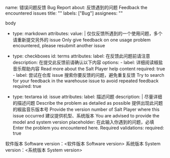 name: 错误问题反馈 Bug Report
about: 反馈遇到的问题 Feedback the encountered issues
title: ""
labels: ["Bug"]
assignees: ""

body
  - type: markdown
    attributes:
      value: |
        仅仅反馈所遇到的一个使用问题，多个请重新提交另外的 issue
        Only give feedback on one usage problem encountered, please resubmit another issue

  - type: checkboxes
    id: terms
    attributes:
      label: 在反馈此问题前请注意
      description: 在提交此反馈前请确认以下内容
      options:
        - label: 详细阅读椒盐音乐帮助内容 Read more about the Salt Player help content
          required: true
        - label: 尝试在仓库 issue 搜索你要反馈的问题，避免重复反馈 Try to search for your feedback in the warehouse issue to avoid repeated feedback
          required: true
  - type: textarea
    id: issue
    attributes:
      label: 描述问题
      description: |
        尽量详细的描述问题 Describe the problem as detailed as possible
        提供出现此问题的椒盐音乐版本号 Provide the version number of Salt Player where this issue occurred
        建议提供机型、系统版本 You are advised to provide the model and system version
      placeholder: 在此输入你遇到的问题，必填 Enter the problem you encountered here. Required
    validations:
      required: true

软件版本 Software version：<软件版本 Software version>
系统版本 System version：<系统版本 System version>